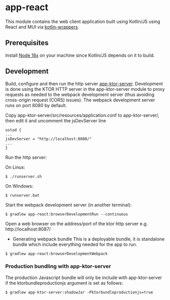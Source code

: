 # app-react

This module contains the web client application built using Kotlin/JS using React and MUI
via [kotlin-wrappers](https://github.com/JetBrains/kotlin-wrappers).

## Prerequisites
Install [Node 18x](https://nodejs.org/en/download/) on your machine since Kotlin/JS depends on it
to build.

## Development

Build, configure and then run the http server [app-ktor-server](app-ktor-server/README.md).
Development is done using the KTOR HTTP server in
the app-ktor-server module to proxy requests as needed to the webpack development server (thus
avoiding cross-origin request (CORS) issues). The webpack development server runs on port 8080 by
default.

Copy app-ktor-server/src/resources/application.conf to app-ktor-server/, then edit it and uncomment
the jsDevServer line

```
ustad {
...
jsDevServer = "http://localhost:8080/"
...
}
```

Run the http server:

On Linux:
```
$ ./runserver.sh
```
On Windows:
```
$ runserver.bat
```

Start the webpack development server (in another terminal):

```
$ gradlew app-react:browserDevelopmentRun --continuous
```

Open a web browser on the address/port of the ktor http server e.g. http://localhost:8087/


* Generating webpack bundle
This is a deployable bundle, it is standalone bundle which include everything needed for the app to run.
```
$ gradlew app-react:browserDevelopmentWebpack
```

### Production bundling with app-ktor-server

The production Javascript bundle will only be include with app-ktor-server if the ktorbundleproductionjs
argument is set as follows:

```
$ gradlew app-ktor-server:shadowJar -Pktorbundleproductionjs=true
```
